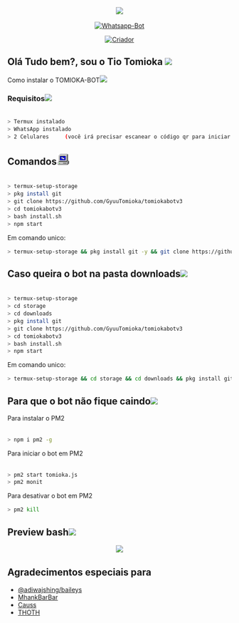 <p align="center">
<img src="https://i.ibb.co/FX3xFdy/eu.jpg" height="200"/>
</p>
<p align="center">
<a href="#"><img title="Whatsapp-Bot" src="https://img.shields.io/badge/Whatsapp--Bot Para Termux-black?colorA=red&style=for-the-badge"></a>
</p>
<p align="center">
<a href="https://github.com/GyuuTomioka"><img title="Criador" src="https://img.shields.io/badge/Criador-Tomioka-cyan.svg?style=for-the-badge&logo=github"></a>
</p>



## Olá Tudo bem?, sou o Tio Tomioka <img src="https://github.com/TheDudeThatCode/TheDudeThatCode/blob/master/Assets/happy.gif" width="29px">


<summary>Como instalar o TOMIOKA-BOT<img src="https://github.com/TheDudeThatCode/TheDudeThatCode/blob/master/Assets/hmm.gif" width="29px"></summary>

### Requisitos<img src="https://github.com/TheDudeThatCode/TheDudeThatCode/blob/master/Assets/powerup.gif" width="29px">

```bash

> Termux instalado
> WhatsApp instalado
> 2 Celulares     (você irá precisar escanear o código qr para iniciar o -BOT)

```

## Comandos<img src="https://github.com/TheDudeThatCode/TheDudeThatCode/blob/master/Assets/PC.gif" width="29px">

```bash

> termux-setup-storage     
> pkg install git     
> git clone https://github.com/GyuuTomioka/tomiokabotv3
> cd tomiokabotv3    
> bash install.sh     
> npm start
```

Em comando unico:
```bash
> termux-setup-storage && pkg install git -y && git clone https://github.com/GyuuTomioka/tomiokabotv3 && cd tomiokabotv3 && bash install.sh && npm start

```
## Caso queira o bot na pasta downloads<img src="https://github.com/TheDudeThatCode/TheDudeThatCode/blob/master/Assets/Earth.gif" width="29px">

```bash

> termux-setup-storage 
> cd storage
> cd downloads
> pkg install git     
> git clone https://github.com/GyuuTomioka/tomiokabotv3 
> cd tomiokabotv3    
> bash install.sh     
> npm start
```
Em comando unico:
```bash
> termux-setup-storage && cd storage && cd downloads && pkg install git -y && git clone https://github.com/GyuuTomioka/tomiokabotv3 && cd tomiokabotv3 && bash install.sh && npm start

```

## Para que o bot não fique caindo<img src="https://github.com/TheDudeThatCode/TheDudeThatCode/blob/master/Assets/Developer.gif" width="29px">

Para instalar o PM2
```bash

> npm i pm2 -g  
```  

Para iniciar o bot em PM2
```bash 

> pm2 start tomioka.js  
> pm2 monit    
```

Para desativar o bot em PM2
```bash
> pm2 kill    
```

## Preview bash<img src="https://github.com/TheDudeThatCode/TheDudeThatCode/blob/master/Assets/gandalf_parrot.gif" width="29px">
<p align="center">
  
<img src="https://github.com/GyuuTomioka/tomiokabotv3/blob/main/tomioka.gif" width="450">
 
  
<p align="center">
  
## Agradecimentos especiais para

- [@adiwajshing/baileys](https://github.com/adiwajshing/Baileys) 
- [MhankBarBar](https://github.com/mhankbarbar)
- [Causs](https://github.com/Admcauss-alt)
- [THOTH](https://github.com/thothdeus)
